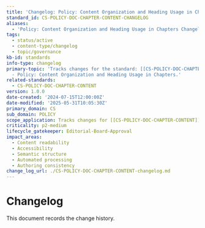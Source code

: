 ```yaml
---
title: 'Changelog: Policy: Content Organization and Heading Usage in Chapters'
standard_id: CS-POLICY-DOC-CHAPTER-CONTENT-CHANGELOG
aliases:
  - 'Policy: Content Organization and Heading Usage in Chapters Changelog'
tags:
  - status/active
  - content-type/changelog
  - topic/governance
kb-id: standards
info-type: changelog
primary-topic: 'Tracks changes for the standard: [[CS-POLICY-DOC-CHAPTER-CONTENT]]
  - Policy: Content Organization and Heading Usage in Chapters.'
related-standards:
  - CS-POLICY-DOC-CHAPTER-CONTENT
version: 1.0.0
date-created: '2024-07-15T12:00:00Z'
date-modified: '2025-05-31T10:05:30Z'
primary_domain: CS
sub_domain: POLICY
scope_application: Tracks changes for [[CS-POLICY-DOC-CHAPTER-CONTENT]].
criticality: p2-medium
lifecycle_gatekeeper: Editorial-Board-Approval
impact_areas:
  - Content readability
  - Accessibility
  - Semantic structure
  - Automated processing
  - Authoring consistency
change_log_url: ./CS-POLICY-DOC-CHAPTER-CONTENT-changelog.md
---
```


# Changelog

This document records the change history.
